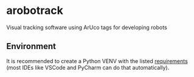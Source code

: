 # arobotrack
Visual tracking software using ArUco tags for developing robots

## Environment

It is recommended to create a Python VENV with the listed [requirements](requirements.txt) (most IDEs like VSCode and PyCharm can do that automatically).